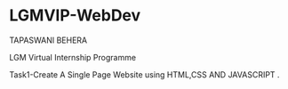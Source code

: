 # LGMVIP-WebDev
TAPASWANI BEHERA

LGM Virtual Internship Programme

Task1-Create  A Single Page Website using HTML,CSS AND JAVASCRIPT .
